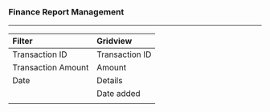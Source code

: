 ### **Finance Report Management**

---

| Filter | Gridview |
| :--- | :--- |
| Transaction ID | Transaction ID |
| Transaction Amount | Amount |
| Date | Details  |
|  | Date added  |
|  |  |



